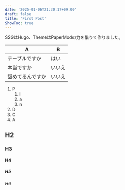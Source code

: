 ```yaml
---
date: '2025-01-06T21:30:17+09:00'
draft: false
title: 'First Post'
ShowToc: true
---
```


SSGはHugo、ThemeはPaperModの力を借りて作りました。

| A | B |
| --- | --- |
| テーブルですか | はい |
| 本当ですか | いいえ |
| 舐めてるんですか | いいえ |

1. P
    1. l
    2. a
    3. n
2. D
3. C
4. A

## H2

### H3

#### H4

##### H5

###### H6
